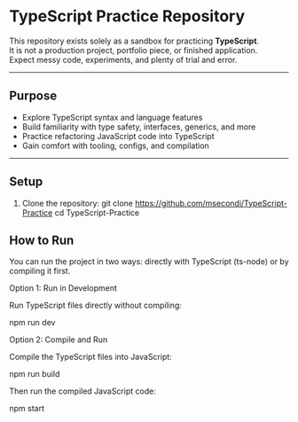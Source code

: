 # TypeScript Practice Repository

This repository exists solely as a sandbox for practicing **TypeScript**.  
It is not a production project, portfolio piece, or finished application.  
Expect messy code, experiments, and plenty of trial and error.

---

## Purpose

- Explore TypeScript syntax and language features
- Build familiarity with type safety, interfaces, generics, and more
- Practice refactoring JavaScript code into TypeScript
- Gain comfort with tooling, configs, and compilation

---

## Setup

1. Clone the repository:
   git clone https://github.com/msecondi/TypeScript-Practice
   cd TypeScript-Practice

## How to Run
You can run the project in two ways: directly with TypeScript (ts-node) or by compiling it first.

Option 1: Run in Development

Run TypeScript files directly without compiling:

npm run dev

Option 2: Compile and Run

Compile the TypeScript files into JavaScript:

npm run build

Then run the compiled JavaScript code:

npm start
